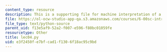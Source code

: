 ```yaml
---
content_type: resource
description: This is a supporting file for machine interpretation of a program.
file: https://ol-ocw-studio-app-qa.s3.amazonaws.com/courses/6-00sc-introduction-to-computer-science-and-programming-spring-2011/e3f2450fe7bfcad1f1306f18ac95c9bd_lec04.py
file_type: text/python-source
parent_uid: f13e5af9-52a2-f007-e596-f80bc01059fe
resourcetype: Other
title: lec04.py
uid: e3f2450f-e7bf-cad1-f130-6f18ac95c9bd
---
```

